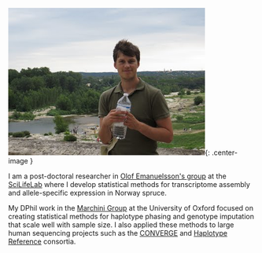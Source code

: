 ![Winni carrying a bottle](/assets/img/bottle.jpeg "Winni carrying a bottle"){: .center-image }

I am a post-doctoral researcher in [Olof Emanuelsson's group](https://www.scilifelab.se/researchers/olof-emanuelsson/) at the [SciLifeLab](https://www.scilifelab.se/) where I develop statistical methods for transcriptome assembly and allele-specific expression in Norway spruce.

My DPhil work in the [Marchini Group](https://jmarchini.org/) at the University of Oxford focused on creating statistical methods for haplotype phasing and genotype imputation that scale well with sample size.  I also applied these methods to large human sequencing projects such as the [CONVERGE](http://www.well.ox.ac.uk/converge) and [Haplotype Reference](http://www.haplotype-reference-consortium.org/) consortia.
